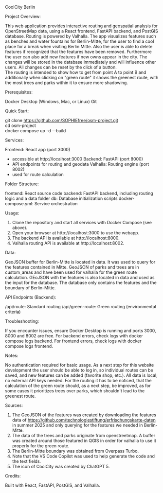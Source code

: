 CoolCity Berlin


Project Overview:

This web application provides interactive routing and geospatial analysis for OpenStreetMap data, using a React frontend, FastAPI backend, and PostGIS database. Routing is powered by Valhalla. 
The app visualizes features such as benches and water fountains for Berlin-Mitte, for the user to find a cool place for a break when visiting Berlin Mitte. Also the user is able to delete features if recognized that the features have been removed. Furthermore the user can also add new features if new owns appear in the city. The changes will be stored in the database immediately and will influence other users. All changes can be reset by the click of a button.  
The routing is intended to show how to get from point A to point B and additionally when clicking on "green route" it shows the greenest route, with the most trees and parks within it to ensure more shadowing.


Prerequisites:

Docker Desktop (Windows, Mac, or Linux)
Git


Quick Start:

git clone https://github.com/SOPHIEfree/osm-project.git <br/>
cd osm-project <br/>
docker compose up -d --build


Services:

Frontend: React app (port 3000)
- accessible at http://localhost:3000
Backend: FastAPI (port 8000)
- API endpoints for routing and geodata
Valhalla: Routing engine (port 8002)
- used for route calculation


Folder Structure:

frontend: React source code
backend: FastAPI backend, including routing logic and a data folder
db: Database initialization scripts
docker-compose.yml: Service orchestration


Usage:

1. Clone the repository and start all services with Docker Compose (see above).
2. Open your browser at http://localhost:3000 to use the webapp.
3. The backend API is available at http://localhost:8000.
4. Valhalla routing API is available at http://localhost:8002.


Data:

GeoJSON buffer for Berlin-Mitte is located in data. It was used to query for the features contained in Mitte.
GeoJSON of parks and trees are in custom_areas and have been used for valhalla for the green route calculation.
GEoJSON with the features is also located in data and used as the input for the database. The database only contains the features and the boundary of Berlin-Mitte.


API Endpoints (Backend):

/api/route: Standard routing
/api/green-route: Green routing (environmental criteria)


Troubleshooting:

If you encounter issues, ensure Docker Desktop is running and ports 3000, 8000 and 8002 are free.
For backend errors, check logs with docker compose logs backend.
For frontend errors, check logs with docker compose logs frontend.


Notes:

No authentication required for basic usage. As a next step for this website development the user should be able to log in, so individual routes can be saved, and new features can be added (favorite shop, etc.).
All data is local; no external API keys needed.
For the routing it has to be noticed, that the calculation of the green route should, as a next step, be improved, as for some cases it prioritizes trees over parks, which shouldn't lead to the greenest route. 

Sources:

1. The GeoJSON of the features was created by downloading the features data of https://github.com/technologiestiftung/erfrischungskarte-daten in summer 2025 and only querying for the features we needed in Berlin-Mitte.
2. The data of the trees and parks originate from openstreetmap. A buffer was created around those featured in QGIS in order for valhalla to use it properly for the green route.
3. The Berlin-Mitte boundary was obtained from Overpass Turbo.
4. Note that the VS Code Copilot was used to help generate the code and the text fields. 
5. The icon of CoolCity was created by ChatGPT 5.

Credits:

Built with React, FastAPI, PostGIS, and Valhalla.



